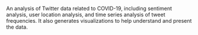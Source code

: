 An analysis of Twitter data related to COVID-19, including sentiment analysis, user location analysis, and time series analysis of tweet frequencies. It also generates visualizations to help understand and present the data.
